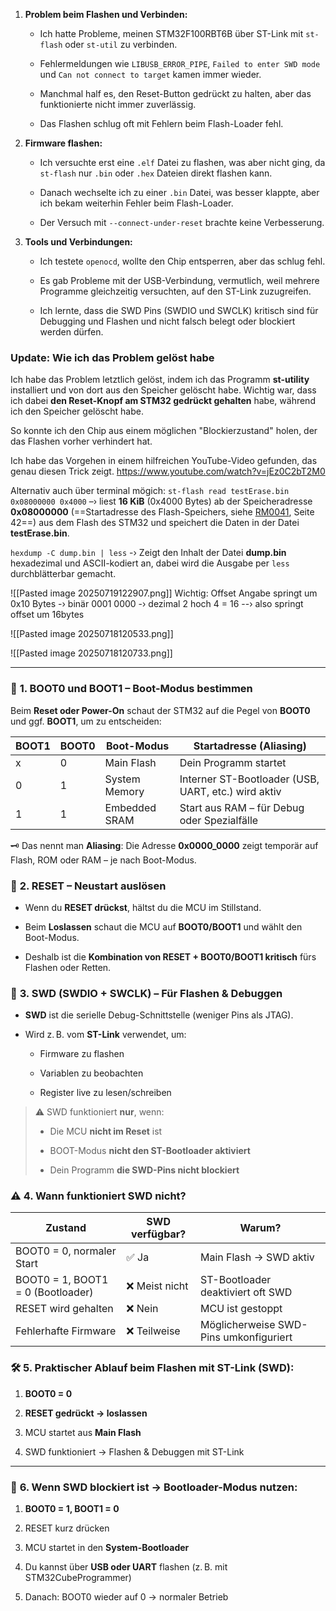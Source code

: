 
1. **Problem beim Flashen und Verbinden:**
    
    - Ich hatte Probleme, meinen STM32F100RBT6B über ST-Link mit `st-flash` oder `st-util` zu verbinden.
        
    - Fehlermeldungen wie `LIBUSB_ERROR_PIPE`, `Failed to enter SWD mode` und `Can not connect to target` kamen immer wieder.
        
    - Manchmal half es, den Reset-Button gedrückt zu halten, aber das funktionierte nicht immer zuverlässig.
        
    - Das Flashen schlug oft mit Fehlern beim Flash-Loader fehl.
        
2. **Firmware flashen:**
    
    - Ich versuchte erst eine `.elf` Datei zu flashen, was aber nicht ging, da `st-flash` nur `.bin` oder `.hex` Dateien direkt flashen kann.
        
    - Danach wechselte ich zu einer `.bin` Datei, was besser klappte, aber ich bekam weiterhin Fehler beim Flash-Loader.
        
    - Der Versuch mit `--connect-under-reset` brachte keine Verbesserung.
        
3. **Tools und Verbindungen:**
    
    - Ich testete `openocd`, wollte den Chip entsperren, aber das schlug fehl.
        
    - Es gab Probleme mit der USB-Verbindung, vermutlich, weil mehrere Programme gleichzeitig versuchten, auf den ST-Link zuzugreifen.
        
    - Ich lernte, dass die SWD Pins (SWDIO und SWCLK) kritisch sind für Debugging und Flashen und nicht falsch belegt oder blockiert werden dürfen.
        

### Update: Wie ich das Problem gelöst habe

Ich habe das Problem letztlich gelöst, indem ich das Programm **st-utility** installiert und von dort aus den Speicher gelöscht habe. Wichtig war, dass ich dabei **den Reset-Knopf am STM32 gedrückt gehalten** habe, während ich den Speicher gelöscht habe.

So konnte ich den Chip aus einem möglichen "Blockierzustand" holen, der das Flashen vorher verhindert hat.

Ich habe das Vorgehen in einem hilfreichen YouTube-Video gefunden, das genau diesen Trick zeigt.
https://www.youtube.com/watch?v=jEz0C2bT2M0

Alternativ auch über terminal mögich:
`st-flash read testErase.bin 0x08000000 0x4000` –› liest **16 KiB** (0x4000 Bytes) ab der Speicheradresse **0x08000000** (==Startadresse des Flash-Speichers, siehe [RM0041](file:///home/ishak/Downloads/rm0041-stm32f100xx-advanced-armbased-32bit-mcus-stmicroelectronics-1.pdf), Seite 42==) aus dem Flash des STM32 und speichert die Daten in der Datei **testErase.bin**.

`hexdump -C dump.bin | less` -› Zeigt den Inhalt der Datei **dump.bin** hexadezimal und ASCII-kodiert an, dabei wird die Ausgabe per `less` durchblätterbar gemacht.

![[Pasted image 20250719122907.png]]
Wichtig: Offset Angabe springt um 0x10 Bytes -›  binär 0001 0000 -› dezimal 2 hoch 4 = 16
		--› also springt offset um 16bytes




![[Pasted image 20250718120533.png]]


![[Pasted image 20250718120733.png]]

-----------

### 🧩 **1. BOOT0 und BOOT1 – Boot-Modus bestimmen**

Beim **Reset oder Power-On** schaut der STM32 auf die Pegel von **BOOT0** und ggf. **BOOT1**, um zu entscheiden:

| BOOT1 | BOOT0 | Boot-Modus    | Startadresse (Aliasing)                             |
| ----- | ----- | ------------- | --------------------------------------------------- |
| x     | 0     | Main Flash    | Dein Programm startet                               |
| 0     | 1     | System Memory | Interner ST-Bootloader (USB, UART, etc.) wird aktiv |
| 1     | 1     | Embedded SRAM | Start aus RAM – für Debug oder Spezialfälle         |
🗝️ Das nennt man **Aliasing**: Die Adresse **0x0000_0000** zeigt temporär auf Flash, ROM oder RAM – je nach Boot-Modus.

### 🔄 **2. RESET – Neustart auslösen**

- Wenn du **RESET drückst**, hältst du die MCU im Stillstand.
    
- Beim **Loslassen** schaut die MCU auf **BOOT0/BOOT1** und wählt den Boot-Modus.
    
- Deshalb ist die **Kombination von RESET + BOOT0/BOOT1 kritisch** fürs Flashen oder Retten.


### 🔌 **3. SWD (SWDIO + SWCLK) – Für Flashen & Debuggen**

- **SWD** ist die serielle Debug-Schnittstelle (weniger Pins als JTAG).
    
- Wird z. B. vom **ST-Link** verwendet, um:
    
    - Firmware zu flashen
        
    - Variablen zu beobachten
        
    - Register live zu lesen/schreiben
        

> ⚠️ SWD funktioniert **nur**, wenn:
> 
> - Die MCU **nicht im Reset** ist
>     
> - BOOT-Modus **nicht den ST-Bootloader aktiviert**
>     
> - Dein Programm **die SWD-Pins nicht blockiert**


### ⚠️ **4. Wann funktioniert SWD nicht?**

| Zustand                           | SWD verfügbar? | Warum?                                 |
| --------------------------------- | -------------- | -------------------------------------- |
| BOOT0 = 0, normaler Start         | ✅ Ja           | Main Flash → SWD aktiv                 |
| BOOT0 = 1, BOOT1 = 0 (Bootloader) | ❌ Meist nicht  | ST-Bootloader deaktiviert oft SWD      |
| RESET wird gehalten               | ❌ Nein         | MCU ist gestoppt                       |
| Fehlerhafte Firmware              | ❌ Teilweise    | Möglicherweise SWD-Pins umkonfiguriert |
### 🛠️ **5. Praktischer Ablauf beim Flashen mit ST-Link (SWD):**

1. **BOOT0 = 0**
    
2. **RESET gedrückt → loslassen**
    
3. MCU startet aus **Main Flash**
    
4. SWD funktioniert → Flashen & Debuggen mit ST-Link
    

---

### 🛟 **6. Wenn SWD blockiert ist → Bootloader-Modus nutzen:**

1. **BOOT0 = 1, BOOT1 = 0**
    
2. RESET kurz drücken
    
3. MCU startet in den **System-Bootloader**
    
4. Du kannst über **USB oder UART** flashen (z. B. mit STM32CubeProgrammer)
    
5. Danach: BOOT0 wieder auf 0 → normaler Betrieb